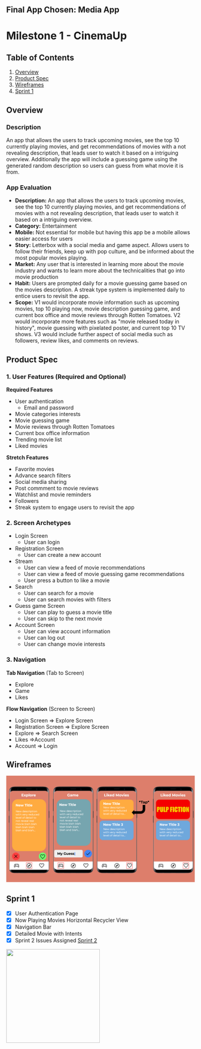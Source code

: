 ## Final App Chosen: Media App
# Milestone 1 - CinemaUp

## Table of Contents

1. [Overview](#Overview)
1. [Product Spec](#Product-Spec)
1. [Wireframes](#Wireframes)
1. [Sprint 1](#Sprint-1)

## Overview

### Description

An app that allows the users to track upcoming movies, see the top 10 currently playing movies, and get recommendations of movies with a not revealing description, that leads user to watch it based on a intriguing overview. Additionally the app will include a guessing game using the generated random description so users can guess from what movie it is from.

### App Evaluation

 - **Description:** An app that allows the users to track upcoming movies, see the top 10 currently playing movies, and get recommendations of movies with a not revealing description, that leads user to watch it based on a intriguing overview. 
  - **Category:** Entertainment
  - **Mobile:** Not essential for mobile but having this app be a mobile allows easier access for users 
  - **Story:** Letterbox with a social media and game aspect. Allows users to follow their friends, keep up with pop culture, and be informed about the most popular movies playing.
  - **Market:** Any user that is interested in learning more about the movie industry and wants to learn more about the technicalities that go into movie production
  - **Habit:** Users are prompted daily for a movie guessing game based on the movies description. A streak type system is implemented daily to entice users to revisit the app. 
  - **Scope:** V1 would incorporate movie information such as upcoming movies, top 10 playing now, movie description guessing game, and current box office and movie reviews through Rotten Tomatoes. V2 would incorporate more features such as "movie released today in history", movie guessing with pixelated poster, and current top 10 TV shows. V3 would include further aspect of social media such as followers, review likes, and comments on reviews.
  

## Product Spec

### 1. User Features (Required and Optional)

**Required Features**

* User authentication
    * Email and password
* Movie categories interests
* Movie guessing game
* Movie reviews through Rotten Tomatoes
* Current box office information
* Trending movie list
* Liked movies

**Stretch Features**
* Favorite movies
* Advance search filters
* Social media sharing
* Post commment to movie reviews
* Watchlist and movie reminders
* Followers
* Streak system to engage users to revisit the app


### 2. Screen Archetypes

* Login Screen
    * User can login
* Registration Screen
    * User can create a new account
* Stream
    * User can view a feed of movie recommendations
    * User can view a feed of movie guessing game recommendations
    * User press a button to like a movie
* Search
    * User can search for a movie
    * User can search movies with filters
* Guess game Screen
    * User can play to guess a movie title
    * User can skip to the next movie
* Account Screen
    * User can view account information
    * User can log out
    * User can change movie interests
    
    

### 3. Navigation

**Tab Navigation** (Tab to Screen)

* Explore
* Game
* Likes

**Flow Navigation** (Screen to Screen)

- Login Screen
    => Explore Screen 
- Registration Screen
    => Explore Screen
- Explore
    => Search Screen
- Likes
    =>Account
- Account
    => Login

## Wireframes
<img src='finalProjWire.png' width=''>

## Sprint 1
- [X] User Authentication Page
- [X] Now Playing Movies Horizontal Recycler View
- [X] Navigation Bar
- [X] Detailed Movie with Intents
- [X] Sprint 2 Issues Assigned [Sprint 2](https://github.com/Team8-Codepath/FinalProject/milestones)

<img src='https://github.com/Team8-Codepath/FinalProject/blob/main/cinemaUplogin2.gif' width="250" height="250">
